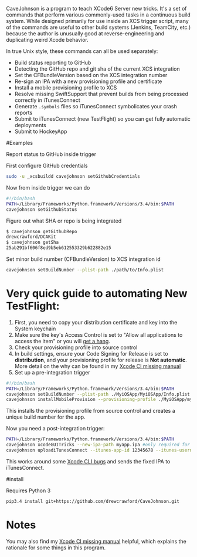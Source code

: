 CaveJohnson is a program to teach XCode6 Server new tricks.  It's a set of commands that perform various commonly-used tasks in a continuous build system.  While designed primarily for use inside an XCS trigger script, many of the commands are useful to other build systems (Jenkins, TeamCity, etc.) because the author is unusually good at reverse-engineering and duplicating weird Xcode behavior.

In true Unix style, these commands can all be used separately:

* Build status reporting to GitHub
* Detecting the GitHub repo and git sha of the current XCS integration
* Set the CFBundleVersion based on the XCS integration number
* Re-sign an IPA with a new provisioning profile and certificate
* Install a mobile provisioning profile to XCS
* Resolve missing SwiftSupport that prevent builds from being processed correctly in iTunesConnect
* Generate `.symbols` files so iTunesConnect symbolicates your crash reports
* Submit to iTunesConnect (new TestFlight) so you can get fully automatic deployments
* Submit to HockeyApp

#Examples

Report status to GitHub inside trigger

First configure GitHub credentials

```bash
sudo -u _xcsbuildd cavejohnson setGithubCredentials
```

Now from inside trigger we can do

```bash
#!/bin/bash
PATH=/Library/Frameworks/Python.framework/Versions/3.4/bin:$PATH
cavejohnson setGithubStatus
```

Figure out what SHA or repo is being integrated

```bash
$ cavejohnson getGithubRepo
drewcrawford/DCAKit
$ cavejohnson getSha
25ab291bf606f8ed9b5eb612553329b622882e15
```

Set minor build number (CFBundleVersion) to XCS integration id

```bash
cavejohnson setBuildNumber --plist-path ./path/to/Info.plist
```

# Very quick guide to automating New TestFlight:

1.  First, you need to copy your distribution certificate and key into the System keychain
2.  Make sure the key's Access Control is set to "Allow all applications to access the item" or you will [get a hang](http://faq.sealedabstract.com/xcodeCI/#signing-for-distribution).
3.  Check your provisioning profile into source control
4.  In build settings, ensure your Code Signing for Release is set to **distribution**, and your provisioning profile for release is **Not automatic**.  More detail on the why can be found in my [Xcode CI missing manual](http://faq.sealedabstract.com/xcodeCI/#signing-for-distribution)
5.  Set up a pre-integration trigger

```bash
#!/bin/bash
PATH=/Library/Frameworks/Python.framework/Versions/3.4/bin:$PATH
cavejohnson setBuildNumber --plist-path ./MyiOSApp/MyiOSApp/Info.plist
cavejohnson installMobileProvision --provisioning-profile ./MyiOSApp/myIosApp.mobileprovision
```

This installs the provisioning profile from source control and creates a unique build number for the app.

Now you need a post-integration trigger:

```bash
PATH=/Library/Frameworks/Python.framework/Versions/3.4/bin:$PATH
cavejohnson xcodeGUITricks --new-ipa-path myapp.ipa #only required for projects that include Swift
cavejohnson uploadiTunesConnect --itunes-app-id 12345678 --itunes-username me@me.com --itunes-password mypassword --ipa-path myapp.ipa
```

This works around some [Xcode CLI bugs](http://faq.sealedabstract.com/xcodeCI/#the-case-of-the-missing-swiftsupport) and sends the fixed IPA to iTunesConnect.

#install

Requires Python 3

```bash
pip3.4 install git+https://github.com/drewcrawford/CaveJohnson.git
```

# Notes

You may also find my [Xcode CI missing manual](http://faq.sealedabstract.com/xcodeCI/) helpful, which explains the rationale for some things in this program.
